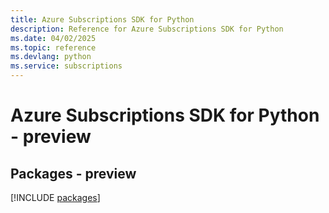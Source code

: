 ```yaml
---
title: Azure Subscriptions SDK for Python
description: Reference for Azure Subscriptions SDK for Python
ms.date: 04/02/2025
ms.topic: reference
ms.devlang: python
ms.service: subscriptions
---
```

# Azure Subscriptions SDK for Python - preview
## Packages - preview
[!INCLUDE [packages](subscriptions-index.md)]